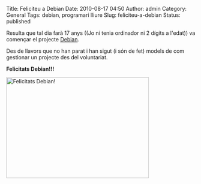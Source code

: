 Title: Feliciteu a Debian
Date: 2010-08-17 04:50
Author: admin
Category: General
Tags: debian, programari lliure
Slug: feliciteu-a-debian
Status: published

Resulta que tal dia farà 17 anys ((Jo ni tenia ordinador ni 2 dígits a l'edat)) va començar el projecte [Debian](http://www.debian.org/ "LLoc web de la distribució GNU/Linux Debian").

Des de llavors que no han parat i han sigut (i són de fet) models de com gestionar un projecte des del voluntariat.

**Felicitats Debian!!!**

[<img src="http://www.debian.org/Pics/Debian17.png" title="Debian fa 17 anys" class="aligncenter" width="380" height="269" alt="Felicitats Debian!" />](http://thank.debian.net/)
